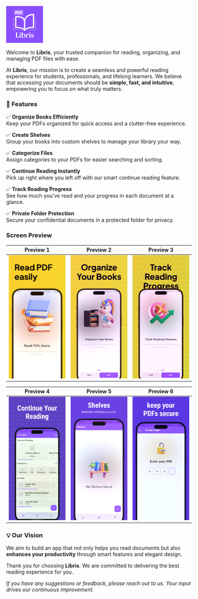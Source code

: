 <img src="/assets/images/logo.png" width="100" height="100"/>

Welcome to **Libris**, your trusted companion for reading, organizing, and managing PDF files with ease.

At **Libris**, our mission is to create a seamless and powerful reading experience for students, professionals, and lifelong learners. We believe that accessing your documents should be **simple, fast, and intuitive**, empowering you to focus on what truly matters.

### 🚀 **Features**

✅ **Organize Books Efficiently**  
Keep your PDFs organized for quick access and a clutter-free experience.

✅ **Create Shelves**  
Group your books into custom shelves to manage your library your way.

✅ **Categorize Files**  
Assign categories to your PDFs for easier searching and sorting.

✅ **Continue Reading Instantly**  
Pick up right where you left off with our smart continue reading feature.

✅ **Track Reading Progress**  
See how much you've read and your progress in each document at a glance.

✅ **Private Folder Protection**  
Secure your confidential documents in a protected folder for privacy.

### Screen Preview

| Preview 1 | Preview 2 | Preview 3 |
|-----------|-----------|-----------|
| ![Libris App Preview](/ART/screenshot_1.png) | ![Libris App Preview](/ART/screenshot_2.png) | ![Libris App Preview](/ART/screenshot_3.png) |

| Preview 4 | Preview 5 | Preview 6 |
|-----------|-----------|-----------|
| ![Libris App Preview](/ART/screenshot_4.png) | ![Libris App Preview](/ART/screenshot_5.png) | ![Libris App Preview](/ART/screenshot_6.png) |


### 💡 **Our Vision**

We aim to build an app that not only helps you read documents but also **enhances your productivity** through smart features and elegant design.

Thank you for choosing **Libris**. We are committed to delivering the best reading experience for you.

_If you have any suggestions or feedback, please reach out to us. Your input drives our continuous improvement._
